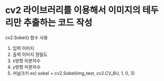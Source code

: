 # cv2 라이브러리를 이용해서 이미지의 테두리만 추출하는 코드 작성
cv2.Sobel() 함수 사용
1. 입력 이미지
2. 출력 이미지 정밀도
3. x방향 미분차수
4. y방향 미분차수
5. 커널크키
ex) sobel = cv2.Sobel(img_test, cv2.CV_8U, 1, 0, 3)
